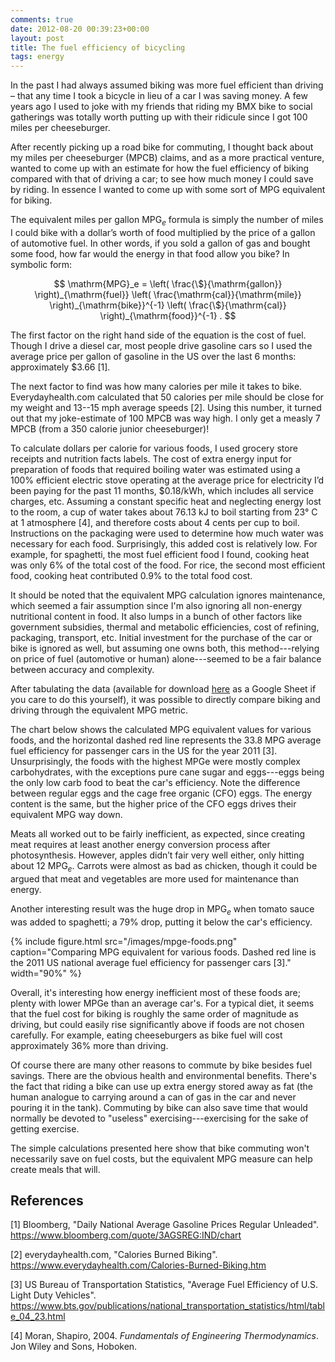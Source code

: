 ```yaml
---
comments: true
date: 2012-08-20 00:39:23+00:00
layout: post
title: The fuel efficiency of bicycling
tags: energy
---
```


In the past I had always assumed biking was more fuel efficient than driving –
that any time I took a bicycle in lieu of a car I was saving money. A few years
ago I used to joke with my friends that riding my BMX bike to social gatherings
was totally worth putting up with their ridicule since I got 100 miles per
cheeseburger.

After recently picking up a road bike for commuting, I thought back about my
miles per cheeseburger (MPCB) claims, and as a more practical venture, wanted to
come up with an estimate for how the fuel efficiency of biking compared with
that of driving a car; to see how much money I could save by riding. In essence
I wanted to come up with some sort of MPG equivalent for biking.

The equivalent miles per gallon $\mathrm{MPG}_e$ formula is simply the
number of miles I could bike with a dollar’s worth of food multiplied by the
price of a gallon of automotive fuel. In other words, if you sold a gallon of
gas and bought some food, how far would the energy in that food allow you bike?
In symbolic form:

$$
\mathrm{MPG}_e = \left( \frac{\$}{\mathrm{gallon}} \right)_{\mathrm{fuel}}  
\left( \frac{\mathrm{cal}}{\mathrm{mile}}
\right)_{\mathrm{bike}}^{-1}  \left( \frac{\$}{\mathrm{cal}}
\right)_{\mathrm{food}}^{-1} .
$$

The first factor on the right hand side of the equation is the cost of fuel.
Though I drive a diesel car, most people drive gasoline cars so I used the
average price per gallon of gasoline in the US over the last 6 months:
approximately \$3.66 [1].

The next factor to find was how many calories per mile it takes to bike.
Everydayhealth.com calculated that 50 calories per mile should be close for my
weight and 13--15 mph average speeds [2]. Using this number, it turned out
that my joke-estimate of 100 MPCB was way high. I only get a measly 7 MPCB (from
a 350 calorie junior cheeseburger)!

To calculate dollars per calorie for various foods, I used grocery store
receipts and nutrition facts labels. The cost of extra energy input for
preparation of foods that required boiling water was estimated using a 100%
efficient electric stove operating at the average price for electricity I’d been
paying for the past 11 months, \$0.18/kWh, which includes all service charges,
etc. Assuming a constant specific heat and neglecting energy lost to the room, a
cup of water takes about 76.13 kJ to boil starting from 23° C at 1 atmosphere
[4], and therefore costs about 4 cents per cup to boil. Instructions on the
packaging were used to determine how much water was necessary for each food.
Surprisingly, this added cost is relatively low. For example, for spaghetti, the
most fuel efficient food I found, cooking heat was only 6% of the total cost of
the food. For rice, the second most efficient food, cooking heat contributed
0.9% to the total food cost.

It should be noted that the equivalent MPG calculation ignores maintenance,
which seemed a fair assumption since I'm also ignoring all non-energy
nutritional content in food. It also lumps in a bunch of other factors like
government subsidies, thermal and metabolic efficiencies, cost of refining,
packaging, transport, etc. Initial investment for the purchase of the car or
bike is ignored as well, but assuming one owns both, this method---relying on
price of fuel (automotive or human) alone---seemed to be a fair balance between
accuracy and complexity.

After tabulating the data (available for download
[here](https://docs.google.com/spreadsheet/ccc?key=0AgMVIAlxIxfZdHZVU09DX2FjaXhkdkZwQVk3clpqNFE&usp=sharing)
as a Google Sheet if you care to do this yourself), it was possible
to directly compare biking and driving through the equivalent MPG metric.

The chart below shows the calculated MPG equivalent values for various foods,
and the horizontal dashed red line represents the 33.8 MPG average fuel
efficiency for passenger cars in the US for the year 2011 [3]. Unsurprisingly,
the foods with the highest MPGe were mostly complex carbohydrates, with the
exceptions pure cane sugar and eggs---eggs being the only low carb food to beat
the car's efficiency. Note the difference between regular eggs and the cage free
organic (CFO) eggs. The energy content is the same, but the higher price of the
CFO eggs drives their equivalent MPG way down.

Meats all worked out to be fairly inefficient, as expected, since creating meat
requires at least another energy conversion process after photosynthesis.
However, apples didn’t fair very well either, only hitting about 12 $\mathrm{MPG}_e$.
Carrots were almost as bad as chicken, though it could be argued that meat and
vegetables are more used for maintenance than energy.

Another interesting result was the huge drop in $\mathrm{MPG}_e$ when tomato sauce was added
to spaghetti; a 79% drop, putting it below the car's efficiency.

{% include figure.html src="/images/mpge-foods.png" caption="Comparing MPG equivalent for various foods. Dashed red line is the 2011 US national average fuel efficiency for passenger cars [3]." width="90%" %}

Overall, it's interesting how energy inefficient most of these foods are; plenty
with lower MPGe than an average car's. For a typical diet, it seems that the
fuel cost for biking is roughly the same order of magnitude as driving, but
could easily rise significantly above if foods are not chosen carefully. For
example, eating cheeseburgers as bike fuel will cost approximately 36% more than
driving.

Of course there are many other reasons to commute by bike besides fuel savings.
There are the obvious health and environmental benefits. There's the fact that
riding a bike can use up extra energy stored away as fat (the human analogue to
carrying around a can of gas in the car and never pouring it in the tank).
Commuting by bike can also save time that would normally be devoted to "useless"
exercising---exercising for the sake of getting exercise.

The simple calculations presented here show that bike commuting won't
necessarily save on fuel costs, but the equivalent MPG measure can help create
meals that will.


## References

[1] Bloomberg, "Daily National Average Gasoline Prices Regular Unleaded". <https://www.bloomberg.com/quote/3AGSREG:IND/chart>

[2] everydayhealth.com, "Calories Burned Biking". <https://www.everydayhealth.com/Calories-Burned-Biking.htm>

[3] US Bureau of Transportation Statistics, "Average Fuel Efficiency of U.S. Light Duty Vehicles". <https://www.bts.gov/publications/national_transportation_statistics/html/table_04_23.html>

[4] Moran, Shapiro, 2004. _Fundamentals of Engineering Thermodynamics_. Jon Wiley and Sons, Hoboken.
